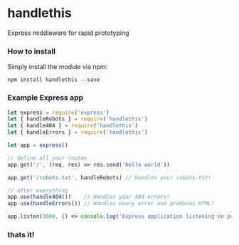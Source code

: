# handlethis
Express middleware for rapid prototyping

### How to install

Simply install the module via npm:

```
npm install handlethis --save
```

### Example Express app
```js
let express = require('express')
let { handleRobots } = require('handlethis')
let { handle404 } = require('handlethis')
let { handleErrors } = require('handlethis')

let app = express()

// define all your routes
app.get('/', (req, res) => res.send('Hello world'))

app.get('/robots.txt', handleRobots) // Handles your robots.txt!

// after everything
app.use(handle404())    // Handles your 404 errors!
app.use(handleErrors()) // Handles every error and produces HTML!

app.listen(3000, () => console.log('Express application listening on port 3000'))
```

### thats it!


